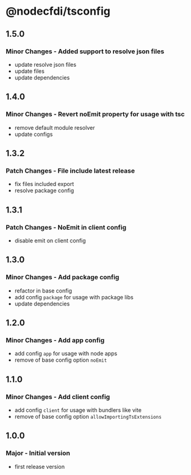 # @nodecfdi/tsconfig

## 1.5.0

### Minor Changes - Added support to resolve json files

- update resolve json files
- update files
- update dependencies

## 1.4.0

### Minor Changes - Revert noEmit property for usage with tsc

- remove default module resolver
- update configs

## 1.3.2

### Patch Changes - File include latest release

- fix files included export
- resolve package config

## 1.3.1

### Patch Changes - NoEmit in client config

- disable emit on client config

## 1.3.0

### Minor Changes - Add package config

- refactor in base config
- add config `package` for usage with package libs
- update dependencies

## 1.2.0

### Minor Changes - Add app config

- add config `app` for usage with node apps
- remove of base config option `noEmit`

## 1.1.0

### Minor Changes - Add client config

- add config `client` for usage with bundlers like vite
- remove of base config option `allowImportingTsExtensions`

## 1.0.0

### Major - Initial version

- first release version
